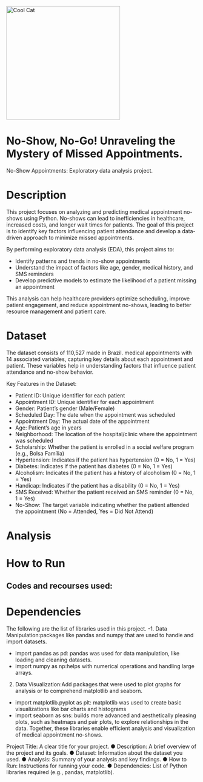 <img alt="Cool Cat" src = "C:\Users\noorf\Downloads\coolcat.gif" width = 300> </img> 

# No-Show, No-Go! Unraveling the Mystery of Missed Appointments. 
No-Show Appointments: Exploratory data analysis project. 
# Description
This project focuses on analyzing and predicting medical appointment no-shows using Python. No-shows can lead to inefficiencies in healthcare, increased costs, and longer wait times for patients. The goal of this project is to identify key factors influencing patient attendance and develop a data-driven approach to minimize missed appointments.

By performing exploratory data analysis (EDA), this project aims to:
- Identify patterns and trends in no-show appointments
- Understand the impact of factors like age, gender, medical history, and SMS reminders
- Develop predictive models to estimate the likelihood of a patient missing an appointment

This analysis can help healthcare providers optimize scheduling, improve patient engagement, and reduce appointment no-shows, leading to better resource management and patient care.

# Dataset

The dataset consists of 110,527  made in Brazil. medical appointments with 14 associated variables, capturing key details about each appointment and patient. These variables help in understanding factors that influence patient attendance and no-show behavior.

Key Features in the Dataset:
- Patient ID: Unique identifier for each patient
- Appointment ID: Unique identifier for each appointment
- Gender: Patient’s gender (Male/Female)
- Scheduled Day: The date when the appointment was scheduled
- Appointment Day: The actual date of the appointment
- Age: Patient’s age in years
- Neighborhood: The location of the hospital/clinic where the appointment was scheduled
- Scholarship: Whether the patient is enrolled in a social welfare program (e.g., Bolsa Família)
- Hypertension: Indicates if the patient has hypertension (0 = No, 1 = Yes)
- Diabetes: Indicates if the patient has diabetes (0 = No, 1 = Yes)
- Alcoholism: Indicates if the patient has a history of alcoholism (0 = No, 1 = Yes)
- Handicap: Indicates if the patient has a disability (0 = No, 1 = Yes)
- SMS Received: Whether the patient received an SMS reminder (0 = No, 1 = Yes)
- No-Show: The target variable indicating whether the patient attended the appointment (No = Attended, Yes = Did Not Attend)

# Analysis

# How to Run
## Codes and recourses used:

# Dependencies
The following are the list of libraries used in this project. 
-1. Data Manipulation:packages like pandas and numpy that are used to handle and import datasets.
- import pandas as pd: pandas was used for data manipulation, like loading and cleaning datasets.
- import numpy as np:helps with numerical operations and handling large arrays. 
2. Data Visualization:Add packages that were used to plot graphs for analysis or to comprehend matplotlib and seaborn.
- import matplotlib.pyplot as plt:
matplotlib was used to create basic visualizations like bar charts and histograms
- import seaborn as sns:
builds more advanced and aesthetically pleasing plots, such as heatmaps and pair plots, to explore relationships in the data. Together, these libraries enable efficient analysis and visualization of medical appointment no-shows.

Project Title: A clear title for your project.
● Description: A brief overview of the project and its goals.
● Dataset: Information about the dataset you used.
● Analysis: Summary of your analysis and key findings.
● How to Run: Instructions for running your code.
● Dependencies: List of Python libraries required (e.g., pandas, matplotlib).
